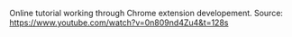 Online tutorial working through Chrome extension developement.
Source: https://www.youtube.com/watch?v=0n809nd4Zu4&t=128s
